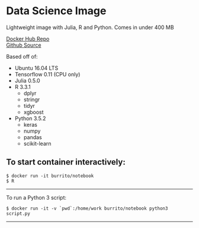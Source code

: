 Data Science Image
=====
Lightweight image with Julia, R and Python.
Comes in under 400 MB

[Docker Hub Repo](https://hub.docker.com/r/burrito/notebook/)  
[Github Source](https://github.com/ajay-d/docker-notebook)

Based off of:
* Ubuntu 16.04 LTS
* Tensorflow 0.11 (CPU only)
* Julia 0.5.0
* R 3.3.1
   * dplyr 
   * stringr
   * tidyr
   * xgboost
* Python 3.5.2
   * keras
   * numpy
   * pandas
   * scikit-learn

To start container interactively:
-----
```
$ docker run -it burrito/notebook
$ R
```
---
To run a Python 3 script:
```
$ docker run -it -v `pwd`:/home/work burrito/notebook python3 script.py
```
---